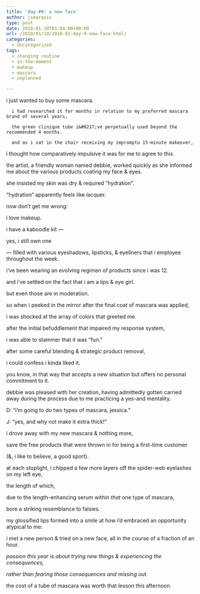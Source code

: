 ```yaml
---
title: 'day #9: a new face'
author: jsmarquis
type: post
date: 2010-01-10T01:04:00+00:00
url: /2010/01/10/2010-01-day-9-new-face-html/
categories:
  - Uncategorized
tags:
  - changing routine
  - in-the-moment
  - makeup
  - mascara
  - unplanned

---
```

i just wanted to buy some mascara.


      i had researched it for months in relation to my preferred mascara brand of several years,

      the green clinique tube i&#8217;ve perpetually used beyond the recommended 4 months.

      and as i sat in the chair receiving my impromptu 15-minute makeover,

  i thought how comparatively impulsive it was for me to agree to <i>this</i>.


  the artist, a friendly woman named debbie, worked quickly as she informed me about the various products coating my face & eyes.

  she insisted my skin was dry & required &#8220;hydration&#8221;.

  &#8220;hydration&#8221; apparently feels like lacquer.


  now don&#8217;t get me wrong:

  i love makeup.

  i have a kaboodle kit &#8212;

  yes, i still own one

  &#8212; filled with various eyeshadows, lipsticks, & eyeliners that i employee throughout the week.

  i&#8217;ve been wearing an evolving regimen of products since i was 12.

  and i&#8217;ve settled on the fact that i am a lips & eye girl.

  but even those are in moderation.


  so when i peeked in the mirror after the final coat of mascara was applied,

  i was shocked at the array of colors that greeted me.


  after the initial befuddlement that impaired my response system,

  i was able to stammer that it was &#8220;fun.&#8221;

  after some careful blending & strategic product removal,

  i could confess i kinda liked it.


  you know, in that way that accepts a new situation but offers no personal commitment to it.


  debbie was pleased with her creation, having admittedly gotten carried away during the process due to me practicing a yes-and mentality.


  D: &#8220;i&#8217;m going to do two types of mascara, jessica.&#8221;

  J: &#8220;yes, and why not make it extra thick!&#8221;


  i drove away with my new mascara & nothing more,

  save the free products that were thrown in for being a first-time customer

  (&, i like to believe, a good sport).

  at each stoplight, i chipped a few more layers off the spider-web eyelashes on my left eye,

  the length of which,

  due to the length-enhancing serum within <i>that</i> one type of mascara,

  bore a striking resemblance to falsies.


  my glossified lips formed into a smile at how i&#8217;d embraced an opportunity atypical to me:

  i met a new person & tried on a new face, all in the course of a fraction of an hour.


  <i>passion this year is about trying new things & experiencing the consequences,</i>

  <i>rather than fearing those consequences and missing out.</i>

  the cost of a tube of mascara was worth that lesson this afternoon.
